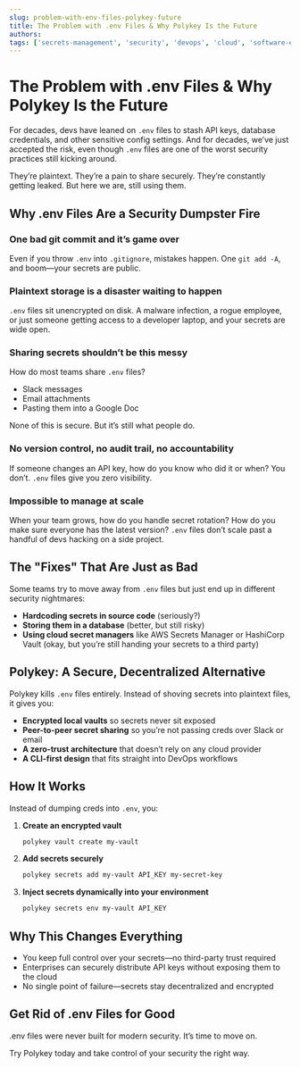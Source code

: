 ```yaml
---
slug: problem-with-env-files-polykey-future  
title: The Problem with .env Files & Why Polykey Is the Future  
authors:  
tags: ['secrets-management', 'security', 'devops', 'cloud', 'software-engineering']  
---
```


# The Problem with .env Files & Why Polykey Is the Future  

For decades, devs have leaned on `.env` files to stash API keys, database credentials, and other sensitive config settings. And for decades, we’ve just accepted the risk, even though `.env` files are one of the worst security practices still kicking around.  

They’re plaintext. They’re a pain to share securely. They’re constantly getting leaked. But here we are, still using them.  

## Why .env Files Are a Security Dumpster Fire  

### One bad git commit and it’s game over  
Even if you throw `.env` into `.gitignore`, mistakes happen. One `git add -A`, and boom—your secrets are public.  

### Plaintext storage is a disaster waiting to happen  
`.env` files sit unencrypted on disk. A malware infection, a rogue employee, or just someone getting access to a developer laptop, and your secrets are wide open.  

### Sharing secrets shouldn’t be this messy  
How do most teams share `.env` files?  

- Slack messages  
- Email attachments  
- Pasting them into a Google Doc  

None of this is secure. But it’s still what people do.  

### No version control, no audit trail, no accountability  
If someone changes an API key, how do you know who did it or when? You don’t. `.env` files give you zero visibility.  

### Impossible to manage at scale  
When your team grows, how do you handle secret rotation? How do you make sure everyone has the latest version? `.env` files don’t scale past a handful of devs hacking on a side project.  

## The "Fixes" That Are Just as Bad  

Some teams try to move away from `.env` files but just end up in different security nightmares:  

- **Hardcoding secrets in source code** (seriously?)  
- **Storing them in a database** (better, but still risky)  
- **Using cloud secret managers** like AWS Secrets Manager or HashiCorp Vault (okay, but you’re still handing your secrets to a third party)  

## Polykey: A Secure, Decentralized Alternative  

Polykey kills `.env` files entirely. Instead of shoving secrets into plaintext files, it gives you:  

- **Encrypted local vaults** so secrets never sit exposed  
- **Peer-to-peer secret sharing** so you’re not passing creds over Slack or email  
- **A zero-trust architecture** that doesn’t rely on any cloud provider  
- **A CLI-first design** that fits straight into DevOps workflows  

## How It Works  

Instead of dumping creds into `.env`, you:  

1. **Create an encrypted vault**  

   ```sh
   polykey vault create my-vault
   ```

2. **Add secrets securely**  

   ```sh
   polykey secrets add my-vault API_KEY my-secret-key
   ```

3. **Inject secrets dynamically into your environment**  

   ```sh
   polykey secrets env my-vault API_KEY
   ```


## Why This Changes Everything
   * You keep full control over your secrets—no third-party trust required
   * Enterprises can securely distribute API keys without exposing them to the cloud
   * No single point of failure—secrets stay decentralized and encrypted

## Get Rid of .env Files for Good

.env files were never built for modern security. It’s time to move on.

Try Polykey today and take control of your security the right way.